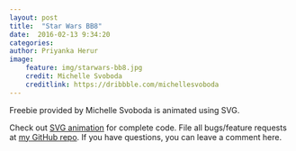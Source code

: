```yaml
---
layout: post
title:  "Star Wars BB8"
date:  2016-02-13 9:34:20
categories: 
author: Priyanka Herur
image: 
    feature: img/starwars-bb8.jpg
    credit: Michelle Svoboda
    creditlink: https://dribbble.com/michellesvoboda
---
```

Freebie provided by Michelle Svoboda is animated using SVG.

Check out [SVG animation][animation] for complete code. File all bugs/feature requests at [my GitHub repo][priyanka-gh]. If you have questions, you can leave a comment here.

[animation]:   http://priyanka-herur.github.io/SVG-Animation-Samples/StarWars%20BB8/bb8.html
[priyanka-gh]:  https://github.com/priyanka-herur/
